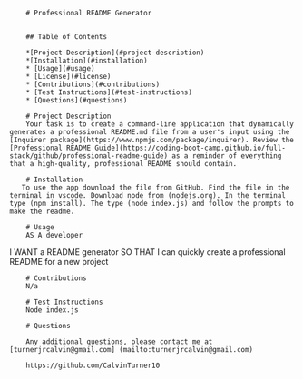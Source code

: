 
        # Professional README Generator
        

        ## Table of Contents
        
        *[Project Description](#project-description)
        *[Installation](#installation)
        * [Usage](#usage)
        * [License](#license)
        * [Contributions](#contributions)
        * [Test Instructions](#test-instructions)
        * [Questions](#questions)
        
        # Project Description
        Your task is to create a command-line application that dynamically generates a professional README.md file from a user's input using the [Inquirer package](https://www.npmjs.com/package/inquirer). Review the [Professional README Guide](https://coding-boot-camp.github.io/full-stack/github/professional-readme-guide) as a reminder of everything that a high-quality, professional README should contain.

        # Installation
       To use the app download the file from GitHub. Find the file in the terminal in vscode. Download node from (nodejs.org). In the terminal type (npm install). The type (node index.js) and follow the prompts to make the readme.

        # Usage
        AS A developer
 I WANT a README generator
SO THAT I can quickly create a professional README for a new project

        

        # Contributions
        N/a

        # Test Instructions
        Node index.js
        
        # Questions
        
        Any additional questions, please contact me at [turnerjrcalvin@gmail.com] (mailto:turnerjrcalvin@gmail.com)

        https://github.com/CalvinTurner10
        
